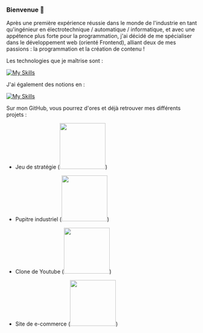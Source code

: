 ### Bienvenue 👋

Après une première expérience réussie dans le monde de l'industrie en tant qu'ingénieur en électrotechnique / automatique / informatique, et avec une appétence plus forte pour la programmation, j'ai décidé de me spécialiser dans le développement web (orienté Frontend), alliant deux de mes passions : la programmation et la création de contenu !

Les technologies que je maîtrise sont : 

[![My Skills](https://skills.thijs.gg/icons?i=html,css,js,react,vue,cpp,unity)](https://skills.thijs.gg)

J'ai également des notions en : 

[![My Skills](https://skills.thijs.gg/icons?i=php,mysql,py)](https://skills.thijs.gg)

Sur mon GitHub, vous pourrez d'ores et déjà retrouver mes différents projets : 

- <p>Jeu de stratégie (<span><a href="https://skillicons.dev"><img width="120" src="https://skillicons.dev/icons?i=cpp,cs,visualstudio,unity"/></a>)</span></p>
- <p>Pupitre industriel (<span><a href="https://skillicons.dev"><img width="120" src="https://skillicons.dev/icons?i=html,css,js,vs"/></a>)</span></p>
- <p>Clone de Youtube (<span><a href="https://skillicons.dev"><img width="120" src="https://skillicons.dev/icons?i=html,css,js,react,redux,materialui,vs"/></a>)</span></p>
- <p>Site de e-commerce (<span><a href="https://skillicons.dev"><img width="120" src="https://skillicons.dev/icons?i=html,css,js,react,redux,materialui,vs"/></a>)</span></p>




